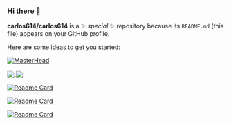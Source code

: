 ### Hi there 👋


**carlos614/carlos614** is a ✨ _special_ ✨ repository because its `README.md` (this file) appears on your GitHub profile.

Here are some ideas to get you started:

[![MasterHead](https://uploaddeimagens.com.br/imagens/VBB8bZ0)](https://github.com/carlos614)


<a href="https://github.com/carlos614?tab=repositories">
  <img align="center" src="https://github-readme-stats.vercel.app/api?username=carlos614&show_icons=true&theme=merko" />
</a>
<a href="https://github.com/carlos614?tab=repositories">
  <img align="center" src="https://github-readme-stats.vercel.app/api/top-langs/?username=carlos614&layout=compact&theme=transparent&langs_count=8)](https://github.com/carlos614?tab=repositories" />
</a>
<br>



[![Readme Card](https://github-readme-stats.vercel.app/api/pin/?username=carlos614&repo=ChatBotGPT&show_owner=true&theme=dark)](https://github.com/carlos614/ChatBotGPT)

[![Readme Card](https://github-readme-stats.vercel.app/api/pin/?username=carlos614&repo=OrientadoObjetosAndDAO&show_owner=true&theme=dark)](https://github.com/carlos614/OrientadoObjetosAndDAO)

[![Readme Card](https://github-readme-stats.vercel.app/api/pin/?username=carlos614&repo=LivrariaANGULAR&show_owner=true&theme=dark)](https://github.com/carlos614/LivrariaANGULAR)







